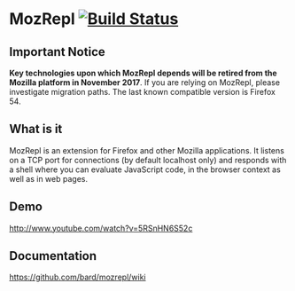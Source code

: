 MozRepl [![Build Status](https://travis-ci.org/bard/mozrepl.png)](https://travis-ci.org/bard/mozrepl)
============

## Important Notice

**Key technologies upon which MozRepl depends will be retired from the Mozilla platform in November 2017**. If you are relying on MozRepl, please investigate migration paths. The last known compatible version is Firefox 54.

## What is it

MozRepl is an extension for Firefox and other Mozilla applications. It listens on a TCP port for connections (by default localhost only) and responds with a shell where you can evaluate JavaScript code, in the browser context as well as in web pages.

## Demo

http://www.youtube.com/watch?v=5RSnHN6S52c

## Documentation

https://github.com/bard/mozrepl/wiki
